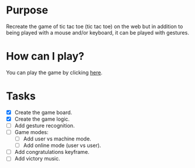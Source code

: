 # Purpose

Recreate the game of tic tac toe (tic tac toe) on the web but in addition to being played with a mouse and/or keyboard, it can be played with gestures.

# How can I play?

You can play the game by clicking [here](https://xo-v1-git-master-ramirezmz.vercel.app/).

# Tasks

- [x] Create the game board.
- [x] Create the game logic.
- [ ] Add gesture recognition.
- [ ] Game modes:
  - [ ] Add user vs machine mode.
  - [ ] Add online mode (user vs user).
- [ ] Add congratulations keyframe.
- [ ] Add victory music.
